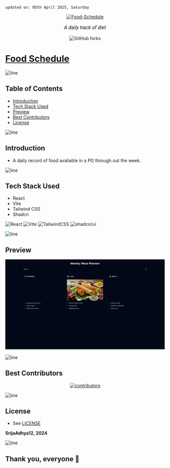     updated on: 05th April 2025, Saturday

<div align=center>
    <a href="https://github.com/SrijaAdhya12/Food-Schedule">
        <img width="200" src="https://cdn-icons-png.flaticon.com/512/8382/8382732.png" alt="Food-Schedule">
    </a>
    <p style="font-family: roboto, calibri; font-size:12pt; font-style:italic"> A daily track of diet </p>
    <a src="https://github.com/SrijaAdhya12/Food-Schedule/forks">
        <img alt="GitHub forks" src="https://img.shields.io/github/forks/SrijaAdhya12/Food-Schedule">
    </a>
</div>

# [Food Schedule](https://github.com/SrijaAdhya12/Food-Schedule)

![line]

## Table of Contents

- [Introduction](#introduction)
- [Tech Stack Used](#tech-stack-used)
- [Preview](#preview)
- [Best Contributors](#best-contributors)
- [License](#license)

![line]

## Introduction

- A daily record of food avaliable in a PG through out the week.

![line]

## Tech Stack Used

- React
- Vite
- Tailwind CSS
- Shadcn

 ![React](https://img.shields.io/badge/react-%2320232a.svg?style=for-the-badge&logo=react&logoColor=%2361DAFB) ![Vite](https://img.shields.io/badge/vite-%23646CFF.svg?style=for-the-badge&logo=vite&logoColor=white) ![TailwindCSS](https://img.shields.io/badge/tailwindcss-%2338B2AC.svg?style=for-the-badge&logo=tailwind-css&logoColor=white) ![shadcn/ui](https://img.shields.io/badge/Shadcn/ui-black?style=for-the-badge&logo=shadcnui&logoColor=white)

![line]

## Preview

<picture align="center">
    <source media="(prefers-color-scheme: light)" srcset=".github/preview-light.png">
    <source media="(prefers-color-scheme: dark)" srcset=".github/preview-dark.png">
    <img src=".github/preview-light.png" alt="preview">
</picture>

![line]

## Best Contributors

<div align="center">
    <a href="https://github.com/SrijaAdhya12/Food-Schedule/graphs/contributors">
        <img src="https://contrib.rocks/image?repo=SrijaAdhya12/Food-Schedule" alt="contributors"/>
    </a>
</div>

![line]

## License

- See [LICENSE]

**SrijaAdhya12, 2024**

![line]

## Thank you, everyone 💚

[icons]: https://icons8.com
[markdown-badges]: https://github.com/Ileriayo/markdown-badges
[custom-icons]: https://simpleicons.org
[line]: https://user-images.githubusercontent.com/75939390/137615281-3a875960-92cc-407f-97fe-fd2319bdb252.png
[License]: https://github.com/SrijaAdhya12/Food-Schedule/blob/main/LICENSE

<!-- 05/04/25 -->

